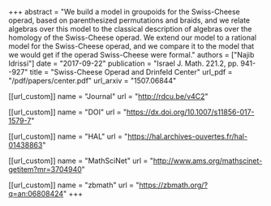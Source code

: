 +++
abstract = "We build a model in groupoids for the Swiss-Cheese operad, based on parenthesized permutations and braids, and we relate algebras over this model to the classical description of algebras over the homology of the Swiss-Cheese operad. We extend our model to a rational model for the Swiss-Cheese operad, and we compare it to the model that we would get if the operad Swiss-Cheese were formal."
authors = ["Najib Idrissi"]
date = "2017-09-22"
publication = "Israel J. Math. 221.2, pp. 941--927"
title = "Swiss-Cheese Operad and Drinfeld Center"
url_pdf = "/pdf/papers/center.pdf"
url_arxiv = "1507.06844"

[[url_custom]]
name = "Journal"
url = "http://rdcu.be/v4C2"

[[url_custom]]
name = "DOI"
url = "https://dx.doi.org/10.1007/s11856-017-1579-7"

[[url_custom]]
name = "HAL"
url = "https://hal.archives-ouvertes.fr/hal-01438863"

[[url_custom]]
name = "MathSciNet"
url = "http://www.ams.org/mathscinet-getitem?mr=3704940"

[[url_custom]]
name = "zbmath"
url = "https://zbmath.org/?q=an:06808424"
+++

